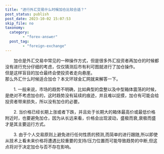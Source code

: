 ```yaml
---
title: "进行外汇交易什么时候加仓比较合适？"
post_status: publish
post_date: 2023-10-02 15:07:53
skip_file: no
taxonomy:
  category:
        - "forex-answer"
  post_tag:
        - "foreign-exchange"
---
```


　　加仓是外汇交易中常见的一种操作方式，但是很多外汇投资者再加仓的时候都没有进行充分仔细的考虑，仅仅猜测后市有利可图就进行了加仓操作。  
但是这样盲目的加仓最终会使投资者走向悬崖。  
那么外汇什么时候适合加仓？本文环球金汇网就来解答一下。

　　1. 一般来说，市场的趋势不明确，比如典型的盘整以及中型箱体震荡的时候，是绝对不考虑加仓的，这时趋势没有延续的痕迹，并且难以捉摸，加仓有可能会给投资者带来损失，所以没有加仓的必要。

　　2. 当价格已经长期上涨或者下跌，并且处于长期大的箱体最高价或最低价格附近时，也要避免加仓，因为从长远来看，价格会出现波动，盛极而衰,衰极而盛才是其主要运行方式。

　　3. 由于个人交易原则上避免进行任何性质的预测,而简单的进行跟随,所以即使从技术上看未来价格将遭遇比较重要的支持/压力位置而可能导致趋势的中断,但这点将对于决定加仓与否不存在影响。
